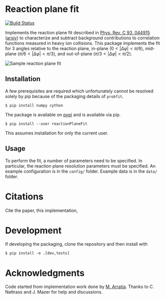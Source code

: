 # Reaction plane fit

[![Build Status](https://travis-ci.com/raymondEhlers/reactionPlaneFit.svg?branch=master)](https://travis-ci.com/raymondEhlers/reactionPlaneFit)

Implements the reaction plane fit described in [Phys. Rev. C 93,
044915](https://journals.aps.org/prc/abstract/10.1103/PhysRevC.93.044915)
([arxiv](https://arxiv.org/abs/1509.04732)) to characterize and subtract background contributions to
correlation functions measured in heavy ion collisions. This package implements the fit for 3 angles relative
to the reaction plane, in-plane ($0<|\Delta\varphi|<\pi/6$), mid-plane ($\pi/6<|\Delta\varphi|<\pi/3$), and
out-of-plane ($\pi/3<|\Delta\varphi|<\pi/2$).

![Sample reaction plane fit](.github/sample.png)

## Installation

A few prerequisites are required which unfortunately cannot be resolved solely by pip because of the packaging
details of `probfit`.

```{bash}
$ pip install numpy cython
```

The package is available on [pypi](https://pypi.org/project/reactionPlaneFit) and is available via pip.

```{bash}
$ pip install --user reactionPlaneFit
```

This assumes installation for only the current user. 

## Usage

To perform the fit, a number of parameters need to be specified. In particular, the reaction plane resolution
parameters must be specified. An example configuration is in the `config/` folder. Example data is in the
`data/` folder.

# Citations

Cite the paper, this implementation, 

# Development

If developing the packaging, clone the repository and then install with

```{bash}
$ pip install -e .[dev,tests]
```

# Acknowledgments

Code started from implementation work done by [M. Arratia](https://github.com/miguelignacio/BackgroundFit).
Thanks to C. Nattrass and J. Mazer for help and discussions.

